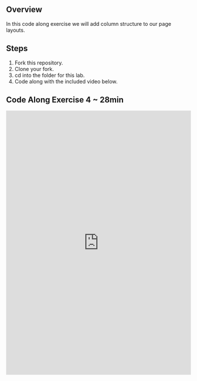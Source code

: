 ## Overview

In this code along exercise we will add column structure to our page layouts.

## Steps

1. Fork this repository.
2. Clone your fork.
3. cd into the folder for this lab.
4. Code along with the included video below.

## Code Along Exercise 4 ~ 28min

<iframe width="100%" height="720" src="http://www.youtube.com/embed/zZpAqtEXse0?rel=0" frameborder="0" allowfullscreen></iframe>